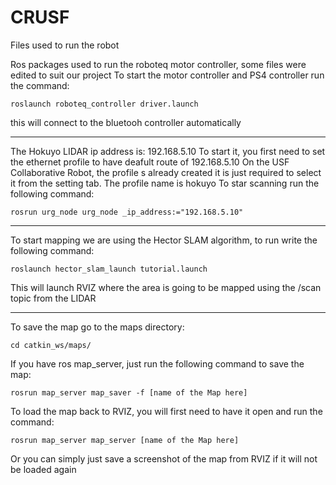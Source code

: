 # CRUSF
Files used to run the robot

Ros packages used to run the roboteq motor controller, some files were edited to suit our project
To start the motor controller and PS4 controller run the command:
```
roslaunch roboteq_controller driver.launch
```
this will connect to the bluetooh controller automatically

------------------------------------------------------------------------------------------------------------------------------------------------------


The Hokuyo LIDAR ip address is: 192.168.5.10
To start it, you first need to set the ethernet profile to have deafult route of 192.168.5.10
On the USF Collaborative Robot, the profile s already created it is just required to select it from the setting tab. The profile name is hokuyo
To star scanning run the following command:
```
rosrun urg_node urg_node _ip_address:="192.168.5.10"
```

------------------------------------------------------------------------------------------------------------------------------------------------------



To start mapping we are using the Hector SLAM algorithm, to run write the following command:
```
roslaunch hector_slam_launch tutorial.launch
```
This will launch RVIZ where the area is going to be mapped using the /scan topic from the LIDAR


------------------------------------------------------------------------------------------------------------------------------------------------------


To save the map go to the maps directory:
```
cd catkin_ws/maps/
```
If you have ros map_server, just run the following command to save the map:
```
rosrun map_server map_saver -f [name of the Map here]
```
To load the map back to RVIZ, you will first need to have it open and run the command:
```
rosrun map_server map_server [name of the Map here]
```
Or you can simply just save a screenshot of the map from RVIZ if it will not be loaded again

